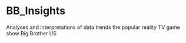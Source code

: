 # BB_Insights
Analyses and interpretations of data trends the popular reality TV game show Big Brother US
